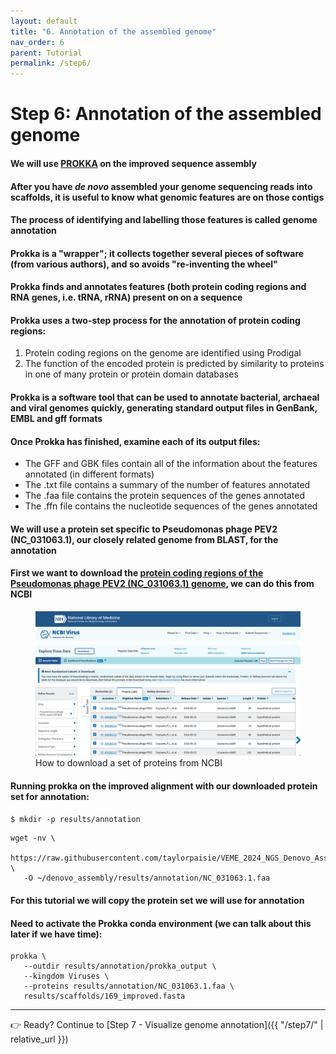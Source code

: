 ```yaml
---
layout: default
title: "6. Annotation of the assembled genome"
nav_order: 6
parent: Tutorial
permalink: /step6/
---
```


# Step 6: Annotation of the assembled genome 


#### We will use [PROKKA](https://github.com/tseemann/prokka) on the improved sequence assembly

#### After you have *de novo* assembled your genome sequencing reads into scaffolds, it is useful to know what genomic features are on those contigs  
#### The process of identifying and labelling those features is called genome annotation  
#### Prokka is a "wrapper"; it collects together several pieces of software (from various authors), and so avoids "re-inventing the wheel"  
#### Prokka finds and annotates features (both protein coding regions and RNA genes, i.e. tRNA, rRNA) present on on a sequence  
#### Prokka uses a two-step process for the annotation of protein coding regions:  
   1. Protein coding regions on the genome are identified using Prodigal  
   2. The function of the encoded protein is predicted by similarity to proteins in one of many protein or protein domain databases  
#### Prokka is a software tool that can be used to annotate bacterial, archaeal and viral genomes quickly, generating standard output files in GenBank, EMBL and gff formats

#### Once Prokka has finished, examine each of its output files:
   * The GFF and GBK files contain all of the information about the features annotated (in different formats)  
   * The .txt file contains a summary of the number of features annotated  
   * The .faa file contains the protein sequences of the genes annotated  
   * The .ffn file contains the nucleotide sequences of the genes annotated  

#### We will use a protein set specific to Pseudomonas phage PEV2 (NC_031063.1), our closely related genome from BLAST, for the annotation

#### First we want to download the [protein coding regions of the Pseudomonas phage PEV2 (NC_031063.1) genome](https://www.ncbi.nlm.nih.gov/labs/virus/vssi/#/virus?SeqType_s=Nucleotide&VirusLineage_ss=Pseudomonas%20phage%20PEV2,%20taxid:1837850), we can do this from NCBI

<figure>
    <img src="../images/download_proteins.png" width="1000">
    <figcaption>How to download a set of proteins from NCBI</figcaption>
</figure>

#### Running prokka on the improved alignment with our downloaded protein set for annotation:  

`$ mkdir -p results/annotation`  

```
wget -nv \
   https://raw.githubusercontent.com/taylorpaisie/VEME_2024_NGS_Denovo_Assembly/main/NC_031063.1.faa \
   -O ~/denovo_assembly/results/annotation/NC_031063.1.faa
```
  

#### For this tutorial we will copy the protein set we will use for annotation  


#### Need to activate the Prokka conda environment (we can talk about this later if we have time):  
 
```
prokka \
   --outdir results/annotation/prokka_output \
   --kingdom Viruses \
   --proteins results/annotation/NC_031063.1.faa \
   results/scaffolds/169_improved.fasta
```


---

👉 Ready? Continue to [Step 7 - Visualize genome annotation]({{ "/step7/" | relative_url }})